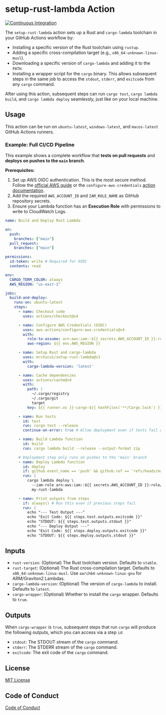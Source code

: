 # setup-rust-lambda Action

[![Continuous Integration](https://github.com/mrchucu1/setup-rust-lambda/actions/workflows/ci.yml/badge.svg)](https://github.com/mrchucu1/setup-rust-lambda/actions/workflows/ci.yml)

The `setup-rust-lambda` action sets up a Rust and `cargo-lambda` toolchain in your GitHub Actions workflow by:

-   Installing a specific version of the Rust toolchain using `rustup`.
-   Adding a specific cross-compilation target (e.g., `x86_64-unknown-linux-musl`).
-   Downloading a specific version of `cargo-lambda` and adding it to the `PATH`.
-   Installing a wrapper script for the `cargo` binary. This allows subsequent steps in the same job to access the `stdout`, `stderr`, and `exitcode` from any `cargo` command.

After using this action, subsequent steps can run `cargo test`, `cargo lambda build`, and `cargo lambda deploy` seamlessly, just like on your local machine.

## Usage

This action can be run on `ubuntu-latest`, `windows-latest`, and `macos-latest` GitHub Actions runners.

### Example: Full CI/CD Pipeline

This example shows a complete workflow that **tests on pull requests** and **deploys on pushes to the `main` branch**.

**Prerequisites:**

1.  Set up AWS OIDC authentication. This is the most secure method. Follow the [official AWS guide](https://docs.aws.amazon.com/IAM/latest/UserGuide/id_roles_providers_create_oidc.html) or the `configure-aws-credentials` [action documentation](https://github.com/aws-actions/configure-aws-credentials#setting-up-oidc-provider-and-iam-role).
2.  Add the required `AWS_ACCOUNT_ID` and `IAM_ROLE_NAME` as GitHub repository secrets.
3.  Ensure your Lambda function has an **Execution Role** with permissions to write to CloudWatch Logs.

```yaml
name: Build and Deploy Rust Lambda

on:
  push:
    branches: ["main"]
  pull_request:
    branches: ["main"]

permissions:
  id-token: write # Required for OIDC
  contents: read

env:
  CARGO_TERM_COLOR: always
  AWS_REGION: "us-east-1"

jobs:
  build-and-deploy:
    runs-on: ubuntu-latest
    steps:
      - name: Checkout code
        uses: actions/checkout@v4

      - name: Configure AWS Credentials (OIDC)
        uses: aws-actions/configure-aws-credentials@v4
        with:
          role-to-assume: arn:aws:iam::${{ secrets.AWS_ACCOUNT_ID }}:role/${{ secrets.IAM_ROLE_NAME }}
          aws-region: ${{ env.AWS_REGION }}

      - name: Setup Rust and cargo-lambda
        uses: mrchucu1/setup-rust-lambda@v1
        with:
          cargo-lambda-version: 'latest'

      - name: Cache dependencies
        uses: actions/cache@v4
        with:
          path: |
            ~/.cargo/registry
            ~/.cargo/git
            target
          key: ${{ runner.os }}-cargo-${{ hashFiles('**/Cargo.lock') }}

      - name: Run tests
        id: test
        run: cargo test --release
        continue-on-error: true # Allow deployment even if tests fail on a push to main, for example

      - name: Build Lambda function
        id: build
        run: cargo lambda build --release --output-format zip

      # Deployment step only runs on pushes to the 'main' branch
      - name: Deploy Lambda function
        id: deploy
        if: github.event_name == 'push' && github.ref == 'refs/heads/main'
        run: |
          cargo lambda deploy \
            --iam-role arn:aws:iam::${{ secrets.AWS_ACCOUNT_ID }}:role/YourLambdaExecutionRole \
            my-rust-lambda

      - name: Print outputs from steps
        if: always() # Run this even if previous steps fail
        run: |
          echo "--- Test Output ---"
          echo "Exit Code: ${{ steps.test.outputs.exitcode }}"
          echo "STDOUT: ${{ steps.test.outputs.stdout }}"
          echo "--- Deploy Output ---"
          echo "Exit Code: ${{ steps.deploy.outputs.exitcode }}"
          echo "STDOUT: ${{ steps.deploy.outputs.stdout }}"

```

## Inputs

- `rust-version`: (Optional) The Rust toolchain version. Defaults to `stable`.
- `rust-target`: (Optional) The Rust cross-compilation target. Defaults to `x86_64-unknown-linux-musl`. Use `aarch64-unknown-linux-gnu` for ARM/Graviton2 Lambdas.
- `cargo-lambda-version`: (Optional) The version of `cargo-lambda` to install. Defaults to `latest`.
- `cargo-wrapper`: (Optional) Whether to install the `cargo` wrapper. Defaults to `true`.

## Outputs

When `cargo-wrapper` is `true`, subsequent steps that run `cargo` will produce the following outputs, which you can access via a step `id`:

- `stdout`: The STDOUT stream of the `cargo` command.
- `stderr`: The STDERR stream of the `cargo` command.
- `exitcode`: The exit code of the `cargo` command.

## License

[MIT License](LICENSE)

## Code of Conduct

[Code of Conduct](CODE_OF_CONDUCT.md)
